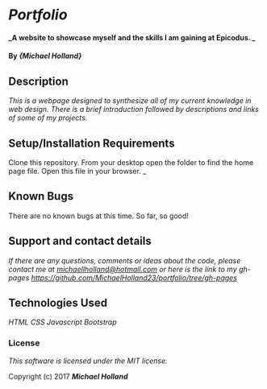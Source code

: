 # _Portfolio_

#### _A website to showcase myself and the skills I am gaining at Epicodus. _

#### By _**{Michael Holland}**_

## Description

_This is a webpage designed to synthesize all of my current knowledge in web design. There is a brief introduction followed by descriptions and links of some of my projects._

## Setup/Installation Requirements

Clone this repository. From your desktop open the folder to find the home page file. Open this file in your browser.
_

## Known Bugs

There are no known bugs at this time. So far, so good!

## Support and contact details

_If there are any questions, comments or ideas about the code, please contact me at michaellholland@hotmail.com or here is the link to my gh-pages  https://github.com/MichaelHolland23/portfolio/tree/gh-pages_


## Technologies Used

_HTML
  CSS
  Javascript
  Bootstrap_

### License

*This software is licensed under the MIT license.*

Copyright (c) 2017 **_Michael Holland_**
